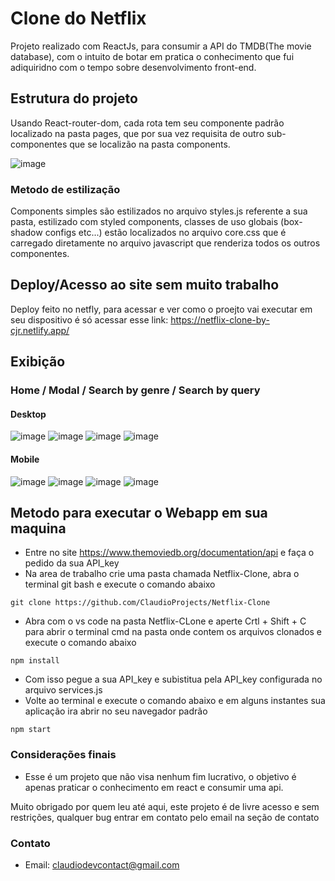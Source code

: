 # Clone do Netflix

Projeto realizado com ReactJs, para consumir a API do TMDB(The movie database), com o intuito de botar em pratica o conhecimento que fui adiquiridno com o tempo sobre desenvolvimento front-end.

## Estrutura do projeto

Usando React-router-dom, cada rota tem seu componente padrão localizado na pasta pages, que por sua vez requisita de outro sub-componentes que se localizão na pasta components.

![image](https://user-images.githubusercontent.com/95532270/179457229-ad056932-9881-43a7-afbb-493033246140.png)

### Metodo de estilização

Components simples são estilizados no arquivo styles.js referente a sua pasta, estilizado com styled components, classes de uso globais (box-shadow configs etc...) estão localizados no arquivo core.css que é carregado diretamente no arquivo javascript que renderiza todos os outros componentes.  

## Deploy/Acesso ao site sem muito trabalho

Deploy feito no netfly, para acessar e ver como o proejto vai executar em seu dispositivo é só acessar esse link: https://netflix-clone-by-cjr.netlify.app/

## Exibição 

### Home / Modal / Search by genre / Search by query

#### Desktop

![image](https://user-images.githubusercontent.com/95532270/179458591-60d37a74-98c8-459c-bf33-78167fc28fd1.png)
![image](https://user-images.githubusercontent.com/95532270/179458975-c40e8ce2-c935-4b03-a7c9-2a63f3ded968.png)
![image](https://user-images.githubusercontent.com/95532270/179459171-038c942d-9039-4ddf-93b3-a6c21b6da941.png)
![image](https://user-images.githubusercontent.com/95532270/179459381-05c6fc35-b1fa-4b85-851c-45c9bdc1ebbe.png)

#### Mobile

![image](https://user-images.githubusercontent.com/95532270/179458687-5d2c42c2-b780-44ef-85e9-816634b702c7.png)
![image](https://user-images.githubusercontent.com/95532270/179459050-d46ca0e1-3c34-419e-abf9-7952d26e6e1c.png)
![image](https://user-images.githubusercontent.com/95532270/179459234-957bebff-e156-4c13-9bfd-8a83f809a4d3.png)
![image](https://user-images.githubusercontent.com/95532270/179459438-7eaeb00a-cc22-466a-a1d8-329cfc148837.png)

## Metodo para executar o Webapp em sua maquina

* Entre no site https://www.themoviedb.org/documentation/api e faça o pedido da sua API_key
* Na area de trabalho crie uma pasta chamada Netflix-Clone, abra o terminal git bash e execute o comando abaixo 

```git
git clone https://github.com/ClaudioProjects/Netflix-Clone
```

* Abra com o vs code na pasta Netflix-CLone e aperte Crtl + Shift + C para abrir o terminal cmd na pasta onde contem os arquivos clonados e execute o comando abaixo

```node
npm install
```

* Com isso pegue a sua API_key e subistitua pela API_key configurada no arquivo services.js
* Volte ao terminal e execute o comando abaixo e em alguns instantes sua aplicação ira abrir no seu navegador padrão

```node
npm start
```

### Considerações finais

* Esse é um projeto que não visa nenhum fim lucrativo, o objetivo é apenas praticar o conhecimento em react e consumir uma api.

Muito obrigado por quem leu até aqui, este projeto é de livre acesso e sem restrições, qualquer bug entrar em contato pelo email na seção de contato

### Contato 

* Email: claudiodevcontact@gmail.com
